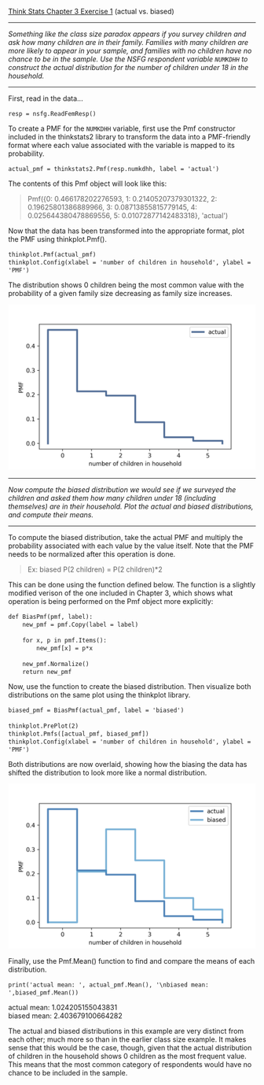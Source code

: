 [Think Stats Chapter 3 Exercise 1](http://greenteapress.com/thinkstats2/html/thinkstats2004.html#toc31) (actual vs. biased)

---

_Something like the class size paradox appears if you survey children and ask how many children are in their family. Families with many children are more likely to appear in your sample, and families with no children have no chance to be in the sample.
Use the NSFG respondent variable ```NUMKDHH``` to construct the actual distribution for the number of children under 18 in the household._

---
First, read in the data...
```
resp = nsfg.ReadFemResp()
```
To create a PMF for the ```NUMKDHH``` variable, first use the Pmf constructor included in the thinkstats2 library to transform the data into a PMF-friendly format where each value associated with the variable is mapped to its probability. 

```
actual_pmf = thinkstats2.Pmf(resp.numkdhh, label = 'actual')
```
The contents of this Pmf object will look like this:
>Pmf({0: 0.466178202276593, 1: 0.21405207379301322, 2: 0.19625801386889966, 3: 0.08713855815779145, 4: 0.025644380478869556, 5: 0.01072877142483318}, 'actual')

Now that the data has been transformed into the appropriate format, plot the PMF using thinkplot.Pmf().

```
thinkplot.Pmf(actual_pmf)
thinkplot.Config(xlabel = 'number of children in household', ylabel = 'PMF')
```
The distribution shows 0 children being the most common value with the probability of a given family size decreasing as family size increases.

![Exercise_3_1_Plot1](https://github.com/emmamcclaire/dsp/blob/master/img/exercise_3_1_plot1.png)

---

_Now compute the biased distribution we would see if we surveyed the children and asked them how many children under 18 (including themselves) are in their household. Plot the actual and biased distributions, and compute their means._

---

To compute the biased distribution, take the actual PMF and multiply the probability associated with each value by the value itself. Note that the PMF needs to be normalized after this operation is done.
> Ex: biased P(2 children) = P(2 children)*2

This can be done using the function defined below. The function is a slightly modified verison of the one included in Chapter 3, which shows what operation is being performed on the Pmf object more explicitly:

```
def BiasPmf(pmf, label):
    new_pmf = pmf.Copy(label = label)
    
    for x, p in pmf.Items():
        new_pmf[x] = p*x
    
    new_pmf.Normalize()
    return new_pmf
```

Now, use the function to create the biased distribution. Then visualize both distributions on the same plot using the thinkplot library.

```
biased_pmf = BiasPmf(actual_pmf, label = 'biased')

thinkplot.PrePlot(2)
thinkplot.Pmfs([actual_pmf, biased_pmf])
thinkplot.Config(xlabel = 'number of children in household', ylabel = 'PMF')
```
Both distributions are now overlaid, showing how the biasing the data has shifted the distribution to look more like a normal distribution.

![Exercise_3_1_Plot2](https://github.com/emmamcclaire/dsp/blob/master/img/exercise_3_1_plot2.png)

Finally, use the Pmf.Mean() function to find and compare the means of each distribution.

```
print('actual mean: ', actual_pmf.Mean(), '\nbiased mean: ',biased_pmf.Mean())
```

actual mean:  1.024205155043831  
biased mean:  2.403679100664282

The actual and biased distributions in this example are very distinct from each other; much more so than in the earlier class size example. It makes sense that this would be the case, though, given that the actual distribution of children in the household shows 0 children as the most frequent value. This means that the most common category of respondents would have no chance to be included in the sample.
